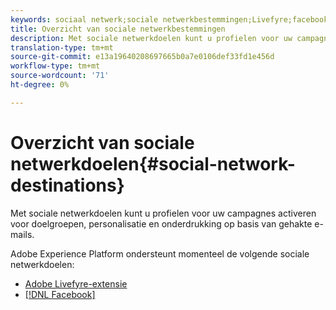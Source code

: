 ```yaml
---
keywords: sociaal netwerk;sociale netwerkbestemmingen;Livefyre;facebook;Facebook
title: Overzicht van sociale netwerkbestemmingen
description: Met sociale netwerkdoelen kunt u profielen voor uw campagnes activeren voor doelgroepen, personalisatie en onderdrukking op basis van gehakte e-mails.
translation-type: tm+mt
source-git-commit: e13a19640208697665b0a7e0106def33fd1e456d
workflow-type: tm+mt
source-wordcount: '71'
ht-degree: 0%

---
```



# Overzicht van sociale netwerkdoelen{#social-network-destinations}

Met sociale netwerkdoelen kunt u profielen voor uw campagnes activeren voor doelgroepen, personalisatie en onderdrukking op basis van gehakte e-mails.

Adobe Experience Platform ondersteunt momenteel de volgende sociale netwerkdoelen:

- [Adobe Livefyre-extensie](./adobe-livefyre.md)
- [[!DNL Facebook]](./facebook.md)